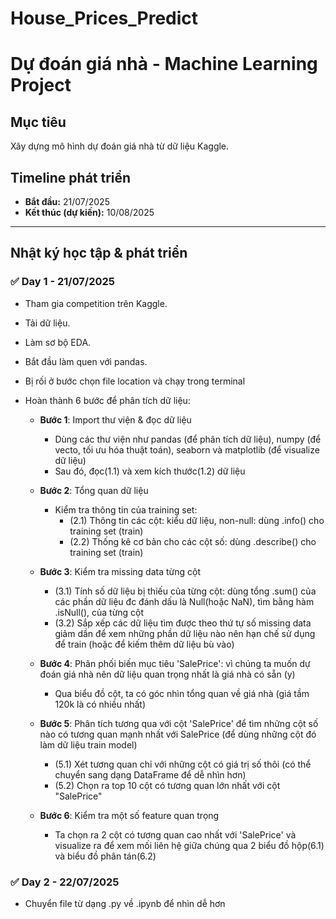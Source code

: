 # House_Prices_Predict

# Dự đoán giá nhà - Machine Learning Project

## Mục tiêu
Xây dựng mô hình dự đoán giá nhà từ dữ liệu Kaggle.

## Timeline phát triển
- **Bắt đầu:** 21/07/2025
- **Kết thúc (dự kiến):** 10/08/2025

---

## Nhật ký học tập & phát triển

### ✅ Day 1 - 21/07/2025
- Tham gia competition trên Kaggle.
- Tải dữ liệu.
- Làm sơ bộ EDA.
- Bắt đầu làm quen với pandas.
- Bị rối ở bước chọn file location và chạy trong terminal

- Hoàn thành 6 bước để phân tích dữ liệu:

    - **Bước 1**: Import thư viện & đọc dữ liệu
        - Dùng các thư viện như pandas (để phân tích dữ liệu), numpy (để vecto, tối ưu hóa thuật toán), seaborn và matplotlib (để visualize dữ liệu)
        - Sau đó, đọc(1.1) và xem kích thước(1.2) dữ liệu

    - **Bước 2**: Tổng quan dữ liệu
        - Kiểm tra thông tin của training set:
            - (2.1) Thông tin các cột: kiểu dữ liệu, non-null: dùng .info() cho training set (train)
            - (2.2) Thống kê cơ bản cho các cột số: dùng .describe() cho training set (train)

    - **Bước 3**: Kiểm tra missing data từng cột 
        - (3.1) Tính số dữ liệu bị thiếu của từng cột: dùng tổng .sum() của các phần dữ liệu đc đánh dấu là Null(hoặc NaN), tìm bằng hàm .isNull(), của từng cột   
        - (3.2) Sắp xếp các dữ liệu tìm được theo thứ tự số missing data giảm dần để xem những phần dữ liệu nào nên hạn chế sử dụng để train (hoặc để kiếm thêm dữ liệu bù vào)

    - **Bước 4**: Phân phối biến mục tiêu 'SalePrice': vì chúng ta muốn dự đoán  giá nhà nên dữ liệu quan trọng nhất là giá nhà có sẵn (y)
        - Qua biểu đồ cột, ta có góc nhìn tổng quan về giá nhà (giá tầm 120k là có nhiều nhất)

    - **Bước 5**: Phân tích tương qua với cột 'SalePrice' để tìm những cột số nào có tương quan mạnh nhất với SalePrice (để dùng những cột đó làm dữ liệu train model)
        - (5.1) Xét tương quan chỉ với những cột có giá trị số thôi (có thể chuyển sang dạng DataFrame để dễ nhìn hơn)
        - (5.2) Chọn ra top 10 cột có tương quan lớn nhất với cột "SalePrice"

    - **Bước 6**: Kiểm tra một số feature quan trọng
        - Ta chọn ra 2 cột có tương quan cao nhất với 'SalePrice' và visualize ra để xem mối liên hệ giữa chúng qua 2 biểu đồ hộp(6.1) và biểu đồ phân tán(6.2)


### ✅ Day 2 - 22/07/2025
- Chuyển file từ dạng .py về .ipynb để nhìn dễ hơn
